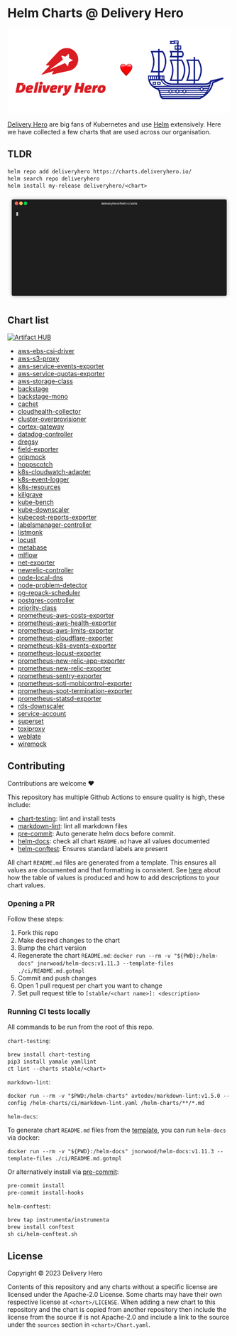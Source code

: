 # Helm Charts @ Delivery Hero

[![Delivery Hero ❤️ Helm](img/banner.png)](#)

[Delivery Hero](https://www.deliveryhero.com/) are big fans of Kubernetes and use [Helm](https://helm.sh/) extensively. Here we have collected a few charts that are used across our organisation.

## TLDR

```console
helm repo add deliveryhero https://charts.deliveryhero.io/
helm search repo deliveryhero
helm install my-release deliveryhero/<chart>
```

[![adding deliveryhero chart repo](img/add-repo.gif)](#)

## Chart list

[![Artifact HUB](https://img.shields.io/endpoint?url=https://artifacthub.io/badge/repository/deliveryhero)](https://artifacthub.io/packages/search?repo=deliveryhero)

- [aws-ebs-csi-driver](stable/aws-ebs-csi-driver)
- [aws-s3-proxy](stable/aws-s3-proxy)
- [aws-service-events-exporter](stable/aws-service-events-exporter)
- [aws-service-quotas-exporter](stable/aws-service-quotas-exporter)
- [aws-storage-class](stable/aws-storage-class)
- [backstage](stable/backstage)
- [backstage-mono](stable/backstage-mono)
- [cachet](stable/cachet)
- [cloudhealth-collector](stable/cloudhealth-collector)
- [cluster-overprovisioner](stable/cluster-overprovisioner)
- [cortex-gateway](stable/cortex-gateway)
- [datadog-controller](stable/datadog-controller)
- [dregsy](stable/dregsy)
- [field-exporter](stable/field-exporter)
- [gripmock](stable/gripmock)
- [hoppscotch](stable/hoppscotch)
- [k8s-cloudwatch-adapter](stable/k8s-cloudwatch-adapter)
- [k8s-event-logger](stable/k8s-event-logger)
- [k8s-resources](stable/k8s-resources)
- [killgrave](stable/killgrave)
- [kube-bench](stable/kube-bench)
- [kube-downscaler](stable/kube-downscaler)
- [kubecost-reports-exporter](stable/kubecost-reports-exporter)
- [labelsmanager-controller](stable/labelsmanager-controller)
- [listmonk](stable/listmonk)
- [locust](stable/locust)
- [metabase](stable/metabase)
- [mlflow](stable/mlflow)
- [net-exporter](stable/net-exporter)
- [newrelic-controller](stable/newrelic-controller)
- [node-local-dns](stable/node-local-dns)
- [node-problem-detector](stable/node-problem-detector)
- [pg-repack-scheduler](stable/pg-repack-scheduler)
- [postgres-controller](stable/postgres-controller)
- [priority-class](stable/priority-class)
- [prometheus-aws-costs-exporter](stable/prometheus-aws-costs-exporter)
- [prometheus-aws-health-exporter](stable/prometheus-aws-health-exporter)
- [prometheus-aws-limits-exporter](stable/prometheus-aws-limits-exporter)
- [prometheus-cloudflare-exporter](stable/prometheus-cloudflare-exporter)
- [prometheus-k8s-events-exporter](stable/prometheus-k8s-events-exporter)
- [prometheus-locust-exporter](stable/prometheus-locust-exporter)
- [prometheus-new-relic-app-exporter](stable/prometheus-new-relic-app-exporter)
- [prometheus-new-relic-exporter](stable/prometheus-new-relic-exporter)
- [prometheus-sentry-exporter](stable/prometheus-sentry-exporter)
- [prometheus-soti-mobicontrol-exporter](stable/prometheus-soti-mobicontrol-exporter)
- [prometheus-spot-termination-exporter](stable/prometheus-spot-termination-exporter)
- [prometheus-statsd-exporter](stable/prometheus-statsd-exporter)
- [rds-downscaler](stable/rds-downscaler)
- [service-account](stable/service-account)
- [superset](stable/superset)
- [toxiproxy](stable/toxiproxy)
- [weblate](stable/weblate)
- [wiremock](stable/wiremock)

## Contributing

Contributions are welcome ❤️

This repository has multiple Github Actions to ensure quality is high, these include:

- [chart-testing](https://github.com/helm/chart-testing): lint and install tests
- [markdown-lint](https://github.com/avto-dev/markdown-lint): lint all markdown files
- [pre-commit](https://pre-commit.com/): Auto generate helm docs before commit.
- [helm-docs](https://github.com/norwoodj/helm-docs): check all chart `README.md` have all values documented
- [helm-conftest](https://github.com/instrumenta/helm-conftest): Ensures standard labels are present

All chart `README.md` files are generated from a template. This ensures all values are documented and that formatting is consistent. See [here](https://github.com/norwoodj/helm-docs#valuesyaml-metadata) about how the table of values is produced and how to add descriptions to your chart values.

### Opening a PR

Follow these steps:

1. Fork this repo
2. Make desired changes to the chart
3. Bump the chart version
4. Regenerate the chart `README.md`: `docker run --rm -v "${PWD}:/helm-docs" jnorwood/helm-docs:v1.11.3 --template-files ./ci/README.md.gotmpl`
5. Commit and push changes
6. Open 1 pull request per chart you want to change
7. Set pull request title to `[stable/<chart name>]: <description>`

### Running CI tests locally

All commands to be run from the root of this repo.

`chart-testing`:

  ```console
  brew install chart-testing
  pip3 install yamale yamllint
  ct lint --charts stable/<chart>
  ```

`markdown-lint`:

  ```console
  docker run --rm -v "$PWD:/helm-charts" avtodev/markdown-lint:v1.5.0 --config /helm-charts/ci/markdown-lint.yaml /helm-charts/**/*.md
  ```

`helm-docs`:

  To generate chart `README.md` files from the [template](ci/README.md.gotmpl), you can run `helm-docs` via docker:

  ```console
  docker run --rm -v "${PWD}:/helm-docs" jnorwood/helm-docs:v1.11.3 --template-files ./ci/README.md.gotmpl
  ```

  Or alternatively install via [pre-commit](https://pre-commit.com/#install):

  ```
  pre-commit install
  pre-commit install-hooks
  ```

`helm-conftest`:

  ```console
  brew tap instrumenta/instrumenta
  brew install conftest
  sh ci/helm-conftest.sh
  ```

## License

Copyright © 2023 Delivery Hero

Contents of this repository and any charts without a specific license are licensed under the Apache-2.0 License. Some charts may have their own respective license at `<chart>/LICENSE`. When adding a new chart to this repository and the chart is copied from another repository then include the license from the source if is not Apache-2.0 and include a link to the source under the `sources` section in `<chart>/Chart.yaml`.
